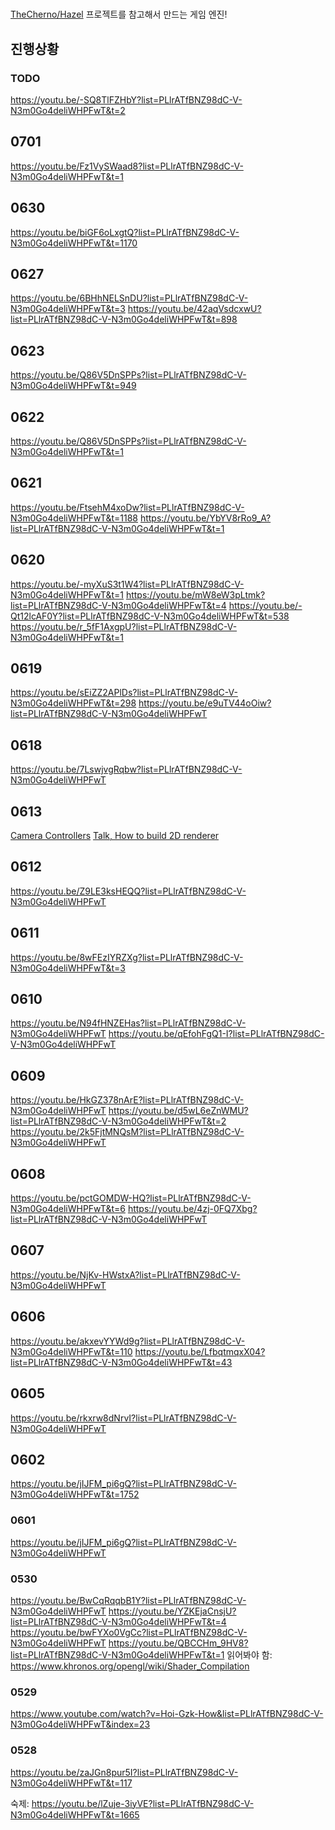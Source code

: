 ﻿#

[TheCherno/Hazel](https://github.com/TheCherno/Hazel) 프로젝트를 참고해서 만드는 게임 엔진!

## 진행상황

### TODO

<https://youtu.be/-SQ8TlFZHbY?list=PLlrATfBNZ98dC-V-N3m0Go4deliWHPFwT&t=2>

## 0701

<https://youtu.be/Fz1VySWaad8?list=PLlrATfBNZ98dC-V-N3m0Go4deliWHPFwT&t=1>

## 0630

<https://youtu.be/biGF6oLxgtQ?list=PLlrATfBNZ98dC-V-N3m0Go4deliWHPFwT&t=1170>

## 0627

<https://youtu.be/6BHhNELSnDU?list=PLlrATfBNZ98dC-V-N3m0Go4deliWHPFwT&t=3>
<https://youtu.be/42aqVsdcxwU?list=PLlrATfBNZ98dC-V-N3m0Go4deliWHPFwT&t=898>

## 0623

<https://youtu.be/Q86V5DnSPPs?list=PLlrATfBNZ98dC-V-N3m0Go4deliWHPFwT&t=949>

## 0622

<https://youtu.be/Q86V5DnSPPs?list=PLlrATfBNZ98dC-V-N3m0Go4deliWHPFwT&t=1>

## 0621

<https://youtu.be/FtsehM4xoDw?list=PLlrATfBNZ98dC-V-N3m0Go4deliWHPFwT&t=1188>
<https://youtu.be/YbYV8rRo9_A?list=PLlrATfBNZ98dC-V-N3m0Go4deliWHPFwT&t=1>

## 0620

<https://youtu.be/-myXuS3t1W4?list=PLlrATfBNZ98dC-V-N3m0Go4deliWHPFwT&t=1>
<https://youtu.be/mW8eW3pLtmk?list=PLlrATfBNZ98dC-V-N3m0Go4deliWHPFwT&t=4>
<https://youtu.be/-Qt12lcAF0Y?list=PLlrATfBNZ98dC-V-N3m0Go4deliWHPFwT&t=538>
<https://youtu.be/r_5fF1AxgpU?list=PLlrATfBNZ98dC-V-N3m0Go4deliWHPFwT&t=1>

## 0619

<https://youtu.be/sEiZZ2APlDs?list=PLlrATfBNZ98dC-V-N3m0Go4deliWHPFwT&t=298>
<https://youtu.be/e9uTV44oOiw?list=PLlrATfBNZ98dC-V-N3m0Go4deliWHPFwT>

## 0618

<https://youtu.be/7LswjvgRqbw?list=PLlrATfBNZ98dC-V-N3m0Go4deliWHPFwT>

## 0613

[Camera Controllers](https://youtu.be/q7rwMoZQSmw?list=PLlrATfBNZ98dC-V-N3m0Go4deliWHPFwT&t=654)
[Talk, How to build 2D renderer](https://youtu.be/ULO8JhM9FsQ?list=PLlrATfBNZ98dC-V-N3m0Go4deliWHPFwT&t=2)

## 0612

<https://youtu.be/Z9LE3ksHEQQ?list=PLlrATfBNZ98dC-V-N3m0Go4deliWHPFwT>

## 0611

<https://youtu.be/8wFEzIYRZXg?list=PLlrATfBNZ98dC-V-N3m0Go4deliWHPFwT&t=3>

## 0610

<https://youtu.be/N94fHNZEHas?list=PLlrATfBNZ98dC-V-N3m0Go4deliWHPFwT>
<https://youtu.be/qEfohFgQ1-I?list=PLlrATfBNZ98dC-V-N3m0Go4deliWHPFwT>

## 0609

<https://youtu.be/HkGZ378nArE?list=PLlrATfBNZ98dC-V-N3m0Go4deliWHPFwT>
<https://youtu.be/d5wL6eZnWMU?list=PLlrATfBNZ98dC-V-N3m0Go4deliWHPFwT&t=2>
<https://youtu.be/2k5FjtMNQsM?list=PLlrATfBNZ98dC-V-N3m0Go4deliWHPFwT>

## 0608

<https://youtu.be/pctGOMDW-HQ?list=PLlrATfBNZ98dC-V-N3m0Go4deliWHPFwT&t=6>
<https://youtu.be/4zj-0FQ7Xbg?list=PLlrATfBNZ98dC-V-N3m0Go4deliWHPFwT>

## 0607

<https://youtu.be/NjKv-HWstxA?list=PLlrATfBNZ98dC-V-N3m0Go4deliWHPFwT>

## 0606

<https://youtu.be/akxevYYWd9g?list=PLlrATfBNZ98dC-V-N3m0Go4deliWHPFwT&t=110>
<https://youtu.be/LfbqtmqxX04?list=PLlrATfBNZ98dC-V-N3m0Go4deliWHPFwT&t=43>

## 0605

<https://youtu.be/rkxrw8dNrvI?list=PLlrATfBNZ98dC-V-N3m0Go4deliWHPFwT>

## 0602

<https://youtu.be/jIJFM_pi6gQ?list=PLlrATfBNZ98dC-V-N3m0Go4deliWHPFwT&t=1752>

### 0601

<https://youtu.be/jIJFM_pi6gQ?list=PLlrATfBNZ98dC-V-N3m0Go4deliWHPFwT>

### 0530

<https://youtu.be/BwCqRqqbB1Y?list=PLlrATfBNZ98dC-V-N3m0Go4deliWHPFwT>
<https://youtu.be/YZKEjaCnsjU?list=PLlrATfBNZ98dC-V-N3m0Go4deliWHPFwT&t=4>
<https://youtu.be/bwFYXo0VgCc?list=PLlrATfBNZ98dC-V-N3m0Go4deliWHPFwT>
<https://youtu.be/QBCCHm_9HV8?list=PLlrATfBNZ98dC-V-N3m0Go4deliWHPFwT&t=1>
    읽어봐야 함: <https://www.khronos.org/opengl/wiki/Shader_Compilation>

### 0529

<https://www.youtube.com/watch?v=Hoi-Gzk-How&list=PLlrATfBNZ98dC-V-N3m0Go4deliWHPFwT&index=23>

### 0528

<https://youtu.be/zaJGn8pur5I?list=PLlrATfBNZ98dC-V-N3m0Go4deliWHPFwT&t=117>

숙제: <https://youtu.be/lZuje-3iyVE?list=PLlrATfBNZ98dC-V-N3m0Go4deliWHPFwT&t=1665>
